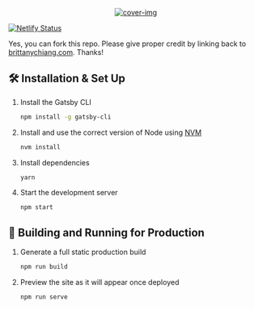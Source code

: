 <p align="center">
  <a href="https://github.com/waleed-javed/AWS-ErpSolution">
    <img src="https://www.hostinger.com/tutorials/wp-content/uploads/sites/2/2021/08/how-to-make-an-online-portfolio.png" alt="cover-img">
  </a>
</p>


[![Netlify Status](https://api.netlify.com/api/v1/badges/ef5487c4-8c7f-48f6-a5b8-64026f1e18cb/deploy-status)](https://app.netlify.com/sites/waleedjaved-portfolio/deploys)

Yes, you can fork this repo. Please give proper credit by linking back to [brittanychiang.com](https://brittanychiang.com). Thanks!

## 🛠 Installation & Set Up

1. Install the Gatsby CLI

   ```sh
   npm install -g gatsby-cli
   ```

2. Install and use the correct version of Node using [NVM](https://github.com/nvm-sh/nvm)

   ```sh
   nvm install
   ```

3. Install dependencies

   ```sh
   yarn
   ```

4. Start the development server

   ```sh
   npm start
   ```

## 🚀 Building and Running for Production

1. Generate a full static production build

   ```sh
   npm run build
   ```

1. Preview the site as it will appear once deployed

   ```sh
   npm run serve
   ```

